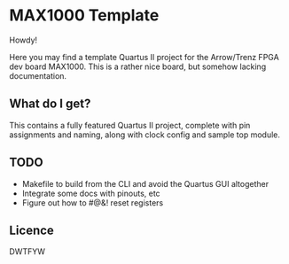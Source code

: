 # MAX1000 Template

Howdy!

Here you may find a template Quartus II project for the Arrow/Trenz FPGA dev
board MAX1000. This is a rather nice board, but somehow lacking documentation.

## What do I get?

This contains a fully featured Quartus II project, complete with pin assignments
and naming, along with clock config and sample top module.

## TODO

- Makefile to build from the CLI and avoid the Quartus GUI altogether
- Integrate some docs with pinouts, etc
- Figure out how to #@&! reset registers

## Licence

DWTFYW

